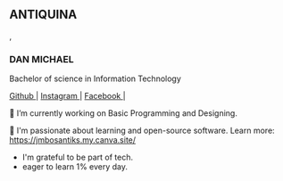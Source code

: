 
<h2>ANTIQUINA </h2>, <h3>DAN MICHAEL </h3>

Bachelor of science in Information Technology

<!---
BhosxzTechke/BhosxzTechke is a ✨ special ✨ repository because its `README.md` (this file) appears on your GitHub profile.
You can click the Preview link to take a look at your changes.
--->

<a href="Github">Github </a>| <a href="https://www.instagram.com/jmbosantiks/" target="_blank" >Instagram </a> | <a href="https://www.facebook.com/danmichael.antiquina" target="_blank" >Facebook </a>  |

🔬 I’m currently working on Basic Programming  and Designing. 

🔭 I'm passionate about learning and open-source software.
Learn more: https://jmbosantiks.my.canva.site/

- I'm grateful to be part of tech.
- eager to learn 1% every day.
